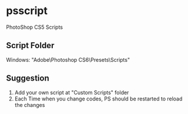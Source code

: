 # psscript
PhotoShop CS5 Scripts

## Script Folder

Windows: "Adobe\Photoshop CS6\Presets\Scripts"

## Suggestion

1. Add your own script at "Custom Scripts" folder
2. Each Time when you change codes, PS should be restarted to reload the changes